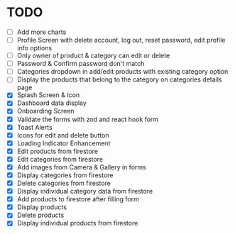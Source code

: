 # TODO

- [ ] Add more charts
- [ ] Profile Screen with delete account, log out, reset password, edit profile info options
- [ ] Only owner of product & category can edit or delete
- [ ] Password & Confirm password don't match
- [ ] Categories dropdown in add/edit products with existing category option
- [ ] Display the products that belong to the category on categories details page
- [x] Splash Screen & Icon
- [x] Dashboard data display
- [x] Onboarding Screen
- [x] Validate the forms with zod and react hook form
- [x] Toast Alerts
- [x] Icons for edit and delete button
- [x] Loading Indicator Enhancement
- [x] Edit products from firestore
- [x] Edit categories from firestore
- [x] Add images from Camera & Gallery in forms
- [x] Display categories from firestore
- [x] Delete categories from firestore
- [x] Display individual category data from firestore
- [x] Add products to firestore after filling form
- [x] Display products
- [x] Delete products
- [x] Display individual products from firestore

